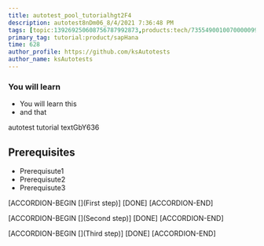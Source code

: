 ```yaml
---
title: autotest_pool_tutorialhgt2F4
description: autotest8nDm06_8/4/2021 7:36:48 PM
tags: [topic:139269250608756787992873,products:tech/73554900100700000996,tutorial:experience/advanced]
primary_tag: tutorial:product/sapHana
time: 628
author_profile: https://github.com/ksAutotests
author_name: ksAutotests
---
```

### You will learn
- You will learn this
- and that

autotest tutorial textGbY636

## Prerequisites
- Prerequisute1
- Prerequisute2
- Prerequisute3

[ACCORDION-BEGIN [](First step)]
[DONE]
[ACCORDION-END]

[ACCORDION-BEGIN [](Second step)]
[DONE]
[ACCORDION-END]

[ACCORDION-BEGIN [](Third step)]
[DONE]
[ACCORDION-END]

